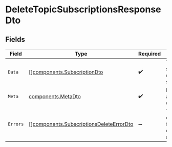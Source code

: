# DeleteTopicSubscriptionsResponseDto


## Fields

| Field                                                                                              | Type                                                                                               | Required                                                                                           | Description                                                                                        |
| -------------------------------------------------------------------------------------------------- | -------------------------------------------------------------------------------------------------- | -------------------------------------------------------------------------------------------------- | -------------------------------------------------------------------------------------------------- |
| `Data`                                                                                             | [][components.SubscriptionDto](../../models/components/subscriptiondto.md)                         | :heavy_check_mark:                                                                                 | The list of successfully deleted subscriptions                                                     |
| `Meta`                                                                                             | [components.MetaDto](../../models/components/metadto.md)                                           | :heavy_check_mark:                                                                                 | Metadata about the operation                                                                       |
| `Errors`                                                                                           | [][components.SubscriptionsDeleteErrorDto](../../models/components/subscriptionsdeleteerrordto.md) | :heavy_minus_sign:                                                                                 | The list of errors for failed deletion attempts                                                    |
